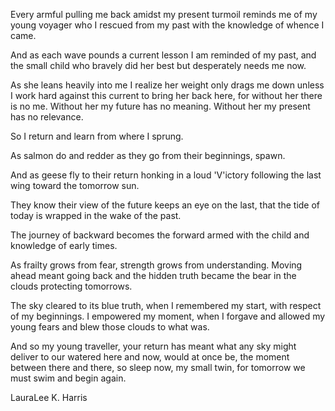 Every armful
pulling me back
amidst my present turmoil
reminds me
of my young voyager
who I rescued from my past
with the knowledge
of whence I came.

And as each wave
pounds a current lesson
I am reminded
of my past,
and the small child
who bravely did her best
but desperately
needs me
now.

As she leans
heavily into me
I realize her weight
only drags me down
unless
I work hard
against this current
to bring her back here,
for without her
there is no me.
Without her
my future
has no meaning.
Without her
my present
has no relevance.

So I return and learn
from where I sprung.

As salmon do
and redder as they go
from their beginnings, spawn.

And as geese fly to their return
honking in a loud 'V'ictory
following the last wing
toward the tomorrow sun.

They know
their view of the future
keeps an eye on the last,
that the tide of today
is wrapped in the wake
of the past.

The journey of backward
becomes the forward
armed with the child
and knowledge
of early times.

As frailty grows from fear,
strength grows from understanding.
Moving ahead meant going back
and the hidden truth
became the bear in the clouds
protecting tomorrows.

The sky cleared to its blue truth,
when I remembered my start,
with respect of my beginnings.
I empowered my moment,
when I forgave and allowed my young fears
and blew those clouds to what was.

And so my young traveller,
your return has meant
what any sky might deliver to our watered here and now,
would at once be,
the moment between there and there,
so sleep now, my small twin,
for tomorrow we must swim and begin again.

LauraLee K. Harris

